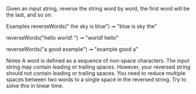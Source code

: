 Given an input string, reverse the string word by word, the first word will be the last, and so on.

Examples
reverseWords(" the sky is blue") ➞ "blue is sky the"

reverseWords("hello   world!  ") ➞ "world! hello"

reverseWords("a good example") ➞ "example good a"

Notes
A word is defined as a sequence of non-space characters.
The input string may contain leading or trailing spaces. However, your reversed string should not contain leading or trailing spaces.
You need to reduce multiple spaces between two words to a single space in the reversed string.
Try to solve this in linear time.